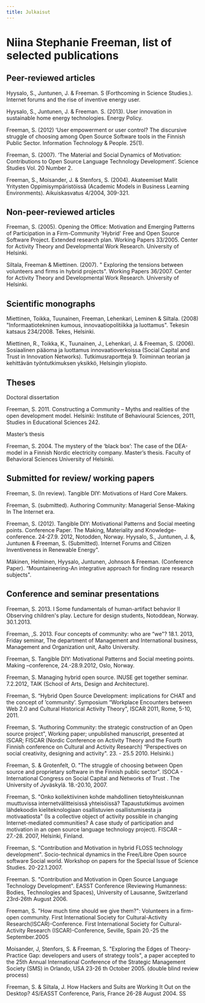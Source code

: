 ```yaml
---
title: Julkaisut
---
```


# Niina Stephanie Freeman, list of selected publications

## Peer-reviewed articles 

Hyysalo, S., Juntunen, J. & Freeman. S (Forthcoming in  Science Studies.). Internet forums and the rise of inventive energy user. 

Hyysalo, S., Juntunen, J. & Freeman. S. (2013). User innovation in sustainable home energy technologies. Energy Policy.

Freeman, S. (2012) ‘User empowerment or user control? The discursive struggle of choosing among Open Source Software tools in the Finnish Public Sector. Information Technology & People. 25(1). 

Freeman, S. (2007). ‘The Material and Social Dynamics of Motivation:  Contributions to Open Source Language Technology Development’. Science Studies Vol. 20 Number 2.

Freeman, S., Moisander, J. & Stenfors, S. (2004). Akateemiset Mallit Yritysten Oppimisympäristöissä (Academic Models in Business Learning Environments). Aikuiskasvatus 4/2004, 309-321. 

## Non-peer-reviewed articles 

Freeman, S. (2005). Opening the Office: Motivation and Emerging Patterns of Participation in a Firm-Community 'Hybrid' Free and Open Source Software Project. Extended research plan. Working Papers 33/2005. Center for Activity Theory and Developmental Work Research. University of Helsinki. 

Siltala, Freeman & Miettinen. (2007). " Exploring the tensions between volunteers and firms in hybrid projects". Working Papers 36/2007. Center for Activity Theory and Developmental Work Research. University of Helsinki. 

## Scientific monographs

Miettinen, Toikka, Tuunainen,  Freeman, Lehenkari, Leminen &  Siltala.  (2008) "Informaatiotekninen kumous, innovaatiopolitiikka ja luottamus". Tekesin katsaus 234/2008. Tekes, Helsinki.

Miettinen, R., Toikka, K., Tuunainen, J., Lehenkari, J. & Freeman, S. (2006). Sosiaalinen pääoma ja luottamus innovaatioverkoissa (Social Capital and Trust in Innovation Networks). Tutkimusraportteja 9. Toiminnan teorian ja kehittävän työntutkimuksen yksikkö, Helsingin yliopisto. 

## Theses

Doctoral dissertation

Freeman, S. 2011. Constructing a Community – Myths and realities of the open development model. Helsinki: Institute of Behavioural Sciences, 2011, Studies in Educational Sciences 242. 

Master’s thesis

Freeman, S. 2004. The mystery of the ‘black box’: The case of the DEA-model in a Finnish Nordic electricity company.  Master’s thesis. Faculty of Behavioral Sciences University of Helsinki. 

## Submitted for review/ working papers

Freeman, S. (In review). Tangible DIY: Motivations of Hard Core Makers. 

Freeman, S. (submitted). Authoring Community: Managerial Sense-Making In The Internet era. 

Freeman, S. (2012). Tangible DIY: Motivational Patterns and Social meeting points. Conference Paper. The Making, Materiality and Knowledge-conference. 24-27.9. 2012, Notodden, Norway.
Hyysalo, S., Juntunen, J.  &, Juntunen & Freeman, S. (Submitted). Internet Forums and Citizen Inventiveness in Renewable Energy". 

Mäkinen, Helminen, Hyysalo, Juntunen, Johnson & Freeman. (Conference Paper). “Mountaineering-An integrative approach for finding rare research subjects".

## Conference and seminar presentations

Freeman, S. 2013. I Some fundamentals of human-artifact behavior II Observing children's play. Lecture for design students, Notoddean, Norway. 30.1.2013.

Freeman, ,S. 2013. Four concepts of community: who are “we"? 18.1. 2013, Friday seminar, The department of Management  and International business, Management and Organization  unit, Aalto University.

Freeman, S. Tangible DIY: Motivational Patterns and Social meeting points. Making –conference, 24.-28.9.2012, Oslo, Norway. 

Freeman, S. Managing hybrid open source. INUSE get together seminar. 7.2.2012, TAIK (School of Arts, Design and Architecture). 

Freeman, S. “Hybrid Open Source Development: implications for CHAT and the concept of ’community’.  Symposium “Workplace Encounters between Web 2.0 and Cultural Historical Activity Theory", ISCAR 2011, Rome, 5-10, 2011.

Freeman, S.  “Authoring Community: the strategic construction of an Open source project", Working paper; unpublished manuscript, presented at ISCAR; FISCAR (Nordic Conference on Activity Theory and the Fourth Finnish conference on Cultural and Activity Research) “Perspectives on social creativity, designing and activity". 23. - 25.5 2010. Helsinki.)

Freeman, S. & Grotenfelt, O. "The struggle of choosing between Open source and proprietary software in the Finnish public sector". ISOCA - International Congress on Social Capital and Networks of Trust . The University of Jyväskylä. 18.-20.10, 2007.

Freeman, S. "Onko kollektiivinen kohde mahdollinen tietoyhteiskunnan muuttuvissa internetvälitteisissä yhteisöissä? Tapaustutkimus avoimen lähdekoodin kieliteknologiaan osallistuvien osallistumisesta ja motivaatiosta" (Is a collective object of activity possible in changing Internet-mediated communities? A case study of participation and motivation in an open source language technology project). FISCAR – 27.-28. 2007, Helsinki, Finland.

Freeman, S. "Contribution and Motivation in hybrid FLOSS technology development". Socio-technical dynamics in the Free/Libre Open source software Social world. Workshop on papers for the Special Issue of Science Studies. 20-22.1.2007. 

Freeman. S. "Contribution and Motivation in Open Source Language Technology Development". EASST Conference (Reviewing Humanness: Bodies, Technologies and Spaces), University of Lausanne, Switzerland
23rd-26th August 2006. 

Freeman, S. "How much time should we give them?": Volunteers in a firm-open community. First International Society for Cultural-Activity Research(ISCAR)-Conference. First International Society for Cultural-Activity Research (ISCAR)-Conference, Seville, Spain 20.-25 the September.2005

Moisander, J, Stenfors, S. & Freeman, S. "Exploring the Edges of Theory-Practice Gap: developers and users of strategy tools", a paper accepted to the 25th Annual International Conference of the Strategic Management Society (SMS) in Orlando, USA 23-26 th October 2005. (double blind review process) 

Freeman, S. & Siltala, J. How Hackers and Suits are Working It Out on the Desktop? 4S/EASST Conference, Paris, France 26-28 August 2004. SS

